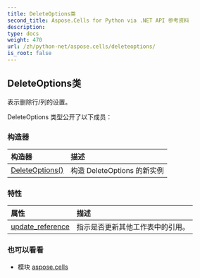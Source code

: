 ```yaml
---
title: DeleteOptions类
second_title: Aspose.Cells for Python via .NET API 参考资料
description:
type: docs
weight: 470
url: /zh/python-net/aspose.cells/deleteoptions/
is_root: false
---
```

## DeleteOptions类
表示删除行/列的设置。



DeleteOptions 类型公开了以下成员：

### 构造器
|构造器|描述|
| :- | :- |
| [DeleteOptions()](/cells/zh/python-net/aspose.cells/deleteoptions/__init__/#) |构造 DeleteOptions 的新实例|


### 特性
|属性|描述|
| :- | :- |
| [update_reference](/cells/zh/python-net/aspose.cells/deleteoptions/update_reference) |指示是否更新其他工作表中的引用。|



### 也可以看看
* 模块 [aspose.cells](..)

